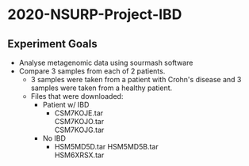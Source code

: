 # 2020-NSURP-Project-IBD
## Experiment Goals
* Analyse metagenomic data using sourmash software
* Compare 3 samples from each of 2 patients. 
    * 3 samples were taken from a patient with Crohn's disease and 3 samples were taken from a healthy patient. 
    * Files that were downloaded:
        * Patient w/ IBD
            * CSM7KOJE.tar  
CSM7KOJO.tar  
CSM7KOJG.tar
        * No IBD
            * HSM5MD5D.tar
HSM5MD5B.tar  
HSM6XRSX.tar
